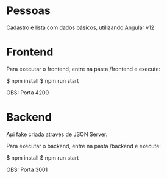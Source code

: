 # Pessoas
Cadastro e lista com dados básicos, utilizando Angular v12.

# Frontend

Para executar o frontend, entre na pasta /frontend e execute:

$ npm install
$ npm run start

OBS: Porta 4200

# Backend

Api fake criada através de JSON Server.

Para executar o backend, entre na pasta /backend e execute:

$ npm install
$ npm run start

OBS: Porta 3001
